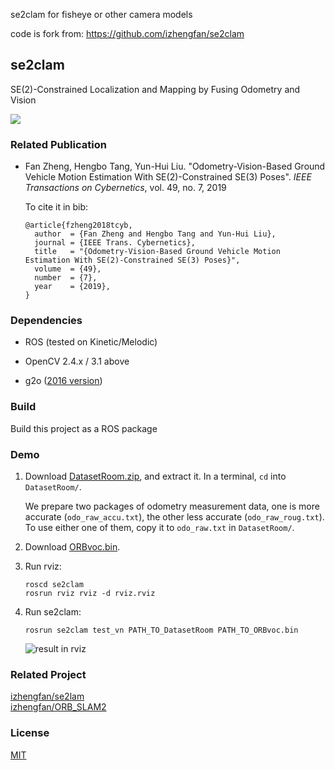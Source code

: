 
se2clam for fisheye or other camera models

code is fork from: https://github.com/izhengfan/se2clam

se2clam
---
SE(2)-Constrained Localization and Mapping by Fusing Odometry and Vision

[![](../../workflows/Build/badge.svg)](../../actions?query=workflow%3A"Build")

### Related Publication

- Fan Zheng, Hengbo Tang, Yun-Hui Liu. "Odometry-Vision-Based Ground Vehicle Motion Estimation With SE(2)-Constrained SE(3) Poses". _IEEE Transactions on Cybernetics_, vol. 49, no. 7, 2019

  To cite it in bib:
  ```
  @article{fzheng2018tcyb,
    author  = {Fan Zheng and Hengbo Tang and Yun-Hui Liu},
    journal = {IEEE Trans. Cybernetics},
    title   = "{Odometry-Vision-Based Ground Vehicle Motion Estimation With SE(2)-Constrained SE(3) Poses}",
    volume  = {49},
    number  = {7},
    year    = {2019},
  }
  ```


### Dependencies

- ROS (tested on Kinetic/Melodic)

- OpenCV 2.4.x / 3.1 above

- g2o ([2016 version](https://github.com/RainerKuemmerle/g2o/releases/tag/20160424_git))

### Build

Build this project as a ROS package

### Demo

1. Download [DatasetRoom.zip](https://mycuhk-my.sharepoint.com/:u:/g/personal/1155051778_link_cuhk_edu_hk/Ef4NuXvLZI1JhfljH9LkNxUB5xrDrCOrRnxwztO5bGKlew?e=U4aind), and extract it. In a terminal, `cd` into `DatasetRoom/`.

   We prepare two packages of odometry measurement data, one is more accurate (`odo_raw_accu.txt`), the other less accurate (`odo_raw_roug.txt`). To use either one of them, copy it to `odo_raw.txt` in `DatasetRoom/`.

2. Download [ORBvoc.bin](https://mycuhk-my.sharepoint.com/:u:/g/personal/1155051778_link_cuhk_edu_hk/EaF2ZkP17rdJrUHT0mrcf74Bl1h_691xZrxNILGbQbYFmA?e=nXRSS4).

3. Run rviz:

   ```
   roscd se2clam
   rosrun rviz rviz -d rviz.rviz
   ```

4. Run se2clam:
   
   ```
   rosrun se2clam test_vn PATH_TO_DatasetRoom PATH_TO_ORBvoc.bin
   ```

   ![result in rviz](https://images.gitee.com/uploads/images/2019/0304/231649_cdb48a5e_874043.png)
   
   
### Related Project

[izhengfan/se2lam](https://github.com/izhengfan/se2lam)  
[izhengfan/ORB_SLAM2](https://github.com/izhengfan/ORB_SLAM2)

### License 

[MIT](LICENSE)

